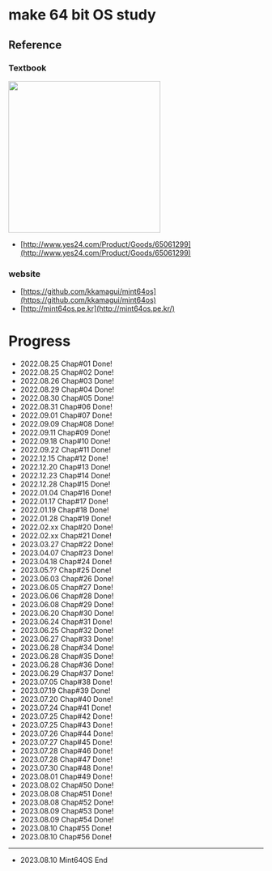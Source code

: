 # make 64 bit OS study

## Reference

### Textbook
<img src="https://user-images.githubusercontent.com/48816875/207875200-615d82f1-dd9e-442d-967f-c9f33b94cd67.png" width="300">

- [http://www.yes24.com/Product/Goods/65061299](http://www.yes24.com/Product/Goods/65061299)

### website

- [https://github.com/kkamagui/mint64os](https://github.com/kkamagui/mint64os)
- [http://mint64os.pe.kr](http://mint64os.pe.kr/)

# Progress

- 2022.08.25	Chap#01 Done!
- 2022.08.25	Chap#02 Done!
- 2022.08.26	Chap#03 Done!
- 2022.08.29	Chap#04 Done!
- 2022.08.30	Chap#05 Done!
- 2022.08.31	Chap#06 Done!
- 2022.09.01	Chap#07 Done!
- 2022.09.09	Chap#08 Done!
- 2022.09.11	Chap#09 Done!
- 2022.09.18	Chap#10 Done!
- 2022.09.22	Chap#11 Done!
- 2022.12.15	Chap#12 Done!
- 2022.12.20	Chap#13 Done!
- 2022.12.23	Chap#14 Done!
- 2022.12.28	Chap#15 Done!
- 2022.01.04	Chap#16 Done!
- 2022.01.17	Chap#17 Done!
- 2022.01.19    Chap#18 Done!
- 2022.01.28	Chap#19 Done!
- 2022.02.xx    Chap#20 Done!
- 2022.02.xx    Chap#21 Done!
- 2023.03.27    Chap#22 Done!
- 2023.04.07    Chap#23 Done!
- 2023.04.18    Chap#24 Done!
- 2023.05.??    Chap#25 Done!
- 2023.06.03    Chap#26 Done!
- 2023.06.05	Chap#27 Done!
- 2023.06.06	Chap#28 Done!
- 2023.06.08	Chap#29 Done!
- 2023.06.20	Chap#30 Done!
- 2023.06.24	Chap#31 Done!
- 2023.06.25	Chap#32 Done!
- 2023.06.27	Chap#33 Done!
- 2023.06.28	Chap#34 Done!
- 2023.06.28	Chap#35 Done!
- 2023.06.28	Chap#36 Done!
- 2023.06.29	Chap#37 Done!
- 2023.07.05	Chap#38 Done!
- 2023.07.19    Chap#39 Done!
- 2023.07.20    Chap#40 Done!
- 2023.07.24	Chap#41 Done!
- 2023.07.25	Chap#42 Done!
- 2023.07.25	Chap#43 Done!
- 2023.07.26	Chap#44	Done!
- 2023.07.27	Chap#45 Done!
- 2023.07.28	Chap#46 Done!
- 2023.07.28	Chap#47 Done!
- 2023.07.30	Chap#48 Done!
- 2023.08.01	Chap#49 Done!
- 2023.08.02	Chap#50 Done!
- 2023.08.08	Chap#51	Done!
- 2023.08.08	Chap#52 Done!
- 2023.08.09	Chap#53 Done!
- 2023.08.09	Chap#54 Done!
- 2023.08.10	Chap#55 Done!
- 2023.08.10	Chap#56 Done!

-----------------------------------------------------
- 2023.08.10	Mint64OS End
